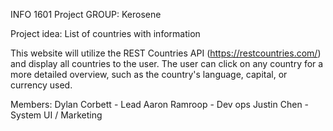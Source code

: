 INFO 1601 Project
GROUP: Kerosene

Project idea: List of countries with information

This website will utilize the REST Countries API (https://restcountries.com/) and display all countries to the user. The user can click on any country for a more detailed overview, such as the country's language, capital, or currency used.

Members:
Dylan Corbett - Lead
Aaron Ramroop - Dev ops
Justin Chen - System UI / Marketing
